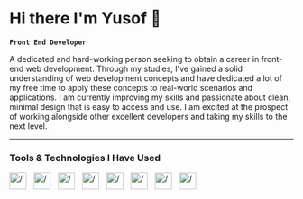 # Hi there I'm Yusof 👋

**`Front End Developer`**

A dedicated and hard-working person seeking to obtain a career in front-end web development. Through my	 studies, I've gained a solid understanding of web development concepts and have dedicated a lot of my free time to apply these concepts to real-world scenarios and applications. I am currently improving my skills and passionate about clean, minimal design that is easy to access and use. I am excited at the prospect of working alongside other excellent developers and taking my skills to the next level.

---

###  Tools & Technologies I Have Used

<img align='left' alt="/" width="30px" style="padding-right:10px" src="https://cdn.jsdelivr.net/gh/devicons/devicon/icons/react/react-original.svg" />
<img align='left' alt="/" width="30px" style="padding-right:10px"  src="https://cdn.jsdelivr.net/gh/devicons/devicon/icons/javascript/javascript-original.svg" />
<img align='left' alt="/" width="30px" style="padding-right:10px"  src="https://cdn.jsdelivr.net/gh/devicons/devicon/icons/tailwindcss/tailwindcss-plain.svg" />
<img align='left' alt="/" width="30px" style="padding-right:10px"  src="https://cdn.jsdelivr.net/gh/devicons/devicon/icons/html5/html5-original.svg" />
<img align='left' alt="/" width="30px" style="padding-right:10px"  src="https://cdn.jsdelivr.net/gh/devicons/devicon/icons/css3/css3-original.svg" />
<img align='left' alt="/" width="30px" style="padding-right:10px"  src="https://cdn.jsdelivr.net/gh/devicons/devicon/icons/photoshop/photoshop-plain.svg" />
<img align='left' alt="/" width="30px" style="padding-right:10px"  src="https://cdn.jsdelivr.net/gh/devicons/devicon/icons/git/git-original.svg" />
<img align='left' alt="/" width="30px" style="padding-right:10px"  src="https://cdn.jsdelivr.net/gh/devicons/devicon/icons/vscode/vscode-original.svg" />

#
          
          
          
     
          
          
          
          

          
